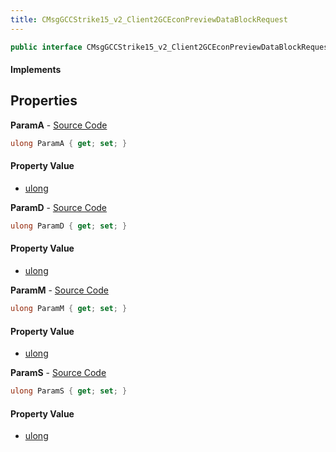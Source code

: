 ```yaml
---
title: CMsgGCCStrike15_v2_Client2GCEconPreviewDataBlockRequest
---
```


```csharp
public interface CMsgGCCStrike15_v2_Client2GCEconPreviewDataBlockRequest : ITypedProtobuf<CMsgGCCStrike15_v2_Client2GCEconPreviewDataBlockRequest>, INativeHandle
```

#### Implements

## Properties

**ParamA** - [Source Code](https://github.com/swiftly-solution/swiftlys2/blob/main/managed/src/SwiftlyS2.Generated/Protobufs/Interfaces/CMsgGCCStrike15_v2_Client2GCEconPreviewDataBlockRequest.cs#L16)

```csharp
ulong ParamA { get; set; }
```

#### Property Value

- [ulong](https://learn.microsoft.com/dotnet/api/system.uint64)

**ParamD** - [Source Code](https://github.com/swiftly-solution/swiftlys2/blob/main/managed/src/SwiftlyS2.Generated/Protobufs/Interfaces/CMsgGCCStrike15_v2_Client2GCEconPreviewDataBlockRequest.cs#L19)

```csharp
ulong ParamD { get; set; }
```

#### Property Value

- [ulong](https://learn.microsoft.com/dotnet/api/system.uint64)

**ParamM** - [Source Code](https://github.com/swiftly-solution/swiftlys2/blob/main/managed/src/SwiftlyS2.Generated/Protobufs/Interfaces/CMsgGCCStrike15_v2_Client2GCEconPreviewDataBlockRequest.cs#L22)

```csharp
ulong ParamM { get; set; }
```

#### Property Value

- [ulong](https://learn.microsoft.com/dotnet/api/system.uint64)

**ParamS** - [Source Code](https://github.com/swiftly-solution/swiftlys2/blob/main/managed/src/SwiftlyS2.Generated/Protobufs/Interfaces/CMsgGCCStrike15_v2_Client2GCEconPreviewDataBlockRequest.cs#L13)

```csharp
ulong ParamS { get; set; }
```

#### Property Value

- [ulong](https://learn.microsoft.com/dotnet/api/system.uint64)

